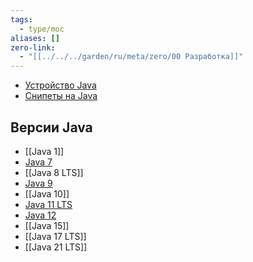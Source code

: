 ```yaml
---
tags:
  - type/moc
aliases: []
zero-link:
  - "[[../../../garden/ru/meta/zero/00 Разработка]]"
---
```

- [Устройство Java](Устройство%20Java.md)
- [Снипеты на Java](Снипеты%20на%20Java.md)


## Версии Java
- [[Java 1]]
- [Java 7](Java%207.md)
- [[Java 8 LTS]]
- [Java 9](Java%209.md)
- [[Java 10]]
- [Java 11 LTS](Java%2011%20LTS.md)
- [Java 12](Java%2012.md)
- [[Java 15]]
- [[Java 17 LTS]]
- [[Java 21 LTS]]